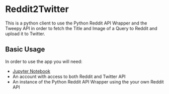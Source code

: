 # Reddit2Twitter
This is a python client to use the Python Reddit API Wrapper and the Tweepy API in order to fetch the Title and Image of a Query to Reddit and upload it to Twitter.

## Basic Usage
In order to use the app you will need:
- [Jupyter Notebook](https://www.google.com)
- An account with access to both Reddit and Twitter API
- An instance of the Python Reddit API Wrapper using the your own Reddit API
